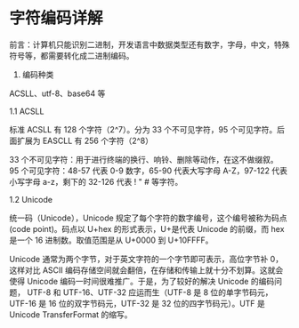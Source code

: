 # 字符编码详解

前言：计算机只能识别二进制，开发语言中数据类型还有数字，字母，中文，特殊符号等，都需要转化成二进制编码。

1. 编码种类

ACSLL、utf-8、base64 等

1.1 ACSLL

标准 ACSLL 有 128 个字符（2^7）。分为 33 个不可见字符，95 个可见字符。后面扩展为 EASCLL 有 256 个字符（2^8）

33 个不可见字符：用于进行终端的换行、响铃、删除等动作，在这不做缀叙。
95 个可见字符：48-57 代表 0-9 数字，65-90 代表大写字母 A-Z，97-122 代表小写字母 a-z，剩下的 32-126 代表 ! " # 等字符。

1.2 Unicode

统一码（Unicode），Unicode 规定了每个字符的数字编号，这个编号被称为码点(code point)。码点以 U+hex 的形式表示，U+是代表 Unicode 的前缀，而 hex 是一个 16 进制数。取值范围是从 U+0000 到 U+10FFFF。

Unicode 通常为两个字节，对于英文字符的一个字节即可表示，高位字节补 0，这样对比 ASCII 编码存储空间就会翻倍，在存储和传输上就十分不划算。这就会使得 Unicode 编码一时间很难推广。于是，为了较好的解决 Unicode 的编码问题， UTF-8 和 UTF-16、UTF-32 应运而生（UTF-8 是 8 位的单字节码元，UTF-16 是 16 位的双字节码元，UTF-32 是 32 位的四字节码元）。UTF 是 Unicode TransferFormat 的缩写。
